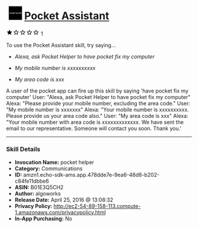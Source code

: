 # &nbsp;<img src="skill_icon" alt="Pocket Assistant icon" width="36"> [Pocket Assistant](http://alexa.amazon.com/#skills/amzn1.echo-sdk-ams.app.478dde7e-9ea6-48d8-b202-c84fe11dbbe6)
![1 stars](../../images/ic_star_black_18dp_1x.png)![1 stars](../../images/ic_star_border_black_18dp_1x.png)![1 stars](../../images/ic_star_border_black_18dp_1x.png)![1 stars](../../images/ic_star_border_black_18dp_1x.png)![1 stars](../../images/ic_star_border_black_18dp_1x.png) 1

To use the Pocket Assistant skill, try saying...

* *Alexa, ask Pocket Helper to have pocket fix my computer*

* *My mobile number is xxxxxxxxxx*

* *My area code is xxx*

A user of the pocket app can fire up this skill by saying 'have pocket fix my computer'
User:  "Alexa, ask Pocket Helper to have pocket fix my computer"
Alexa: "Please provide your mobile number, excluding the area code."
User:  "My mobile number is xxxxxxx"
Alexa: "Your mobile number is xxxxxxxxxx.  Please provide us your area code also."
User: "My area code is xxx"
Alexa: "Your mobile number with area code is xxxxxxxxxxxxx.  We have sent the email to our representative. Someone will contact you soon. Thank you.'

***

### Skill Details

* **Invocation Name:** pocket helper
* **Category:** Communications
* **ID:** amzn1.echo-sdk-ams.app.478dde7e-9ea6-48d8-b202-c84fe11dbbe6
* **ASIN:** B01E3Q5CH2
* **Author:** algoworks
* **Release Date:** April 25, 2016 @ 13:08:32
* **Privacy Policy:** http://ec2-54-89-158-113.compute-1.amazonaws.com/privacypolicy.html
* **In-App Purchasing:** No
